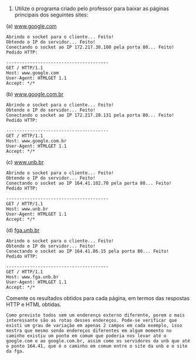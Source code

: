 1. Utilize o programa criado pelo professor para baixar as páginas principais dos seguintes sites:

(a) www.google.com

	Abrindo o socket para o cliente... Feito!
	Obtendo o IP do servidor... Feito!
	Conectando o socket ao IP 172.217.30.100 pela porta 80... Feito!
	Pedido HTTP:

	---------------------------------------
	GET / HTTP/1.1
	Host: www.google.com
	User-Agent: HTMLGET 1.1
	Accept: */*


(b) www.google.com.br

	Abrindo o socket para o cliente... Feito!
	Obtendo o IP do servidor... Feito!
	Conectando o socket ao IP 172.217.28.131 pela porta 80... Feito!
	Pedido HTTP:

	---------------------------------------
	GET / HTTP/1.1
	Host: www.google.com.br
	User-Agent: HTMLGET 1.1
	Accept: */*


(c) www.unb.br

	Abrindo o socket para o cliente... Feito!
	Obtendo o IP do servidor... Feito!
	Conectando o socket ao IP 164.41.102.70 pela porta 80... Feito!
	Pedido HTTP:

	---------------------------------------
	GET / HTTP/1.1
	Host: www.unb.br
	User-Agent: HTMLGET 1.1
	Accept: */*


(d) [fga.unb.br](fga.unb.br)

	Abrindo o socket para o cliente... Feito!
	Obtendo o IP do servidor... Feito!
	Conectando o socket ao IP 164.41.86.15 pela porta 80... Feito!
	Pedido HTTP:

	---------------------------------------
	GET / HTTP/1.1
	Host: www.fga.unb.br
	User-Agent: HTMLGET 1.1
	Accept: */*


Comente os resultados obtidos para cada página, em termos das respostas HTTP e HTML obtidas.

	Como previsto todos sem um enderenço externo diferente, porem o mais interessante são as rotas desses endereços. Pode-se verificar que existi um grau de variação em apenas 2 campos em cada exemplo, isso mostra que mesmo sendo endereços diferentes em algum momento no caminho existiu um ponto em comum que poderia nos levar até o google.com e ao google.com.br, assim como os servidores da unb que até o ponto 164.41, que é o caminho em comum entre o site da unb e o site da fga.

